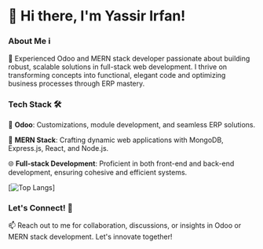 # 👋 Hi there, I'm Yassir Irfan!

### About Me ℹ️

🌟 Experienced Odoo and MERN stack developer passionate about building robust, scalable solutions in full-stack web development. I thrive on transforming concepts into functional, elegant code and optimizing business processes through ERP mastery.

### Tech Stack 🛠️

🔧 **Odoo**: Customizations, module development, and seamless ERP solutions.
  
🚀 **MERN Stack**: Crafting dynamic web applications with MongoDB, Express.js, React, and Node.js.

🌐 **Full-stack Development**: Proficient in both front-end and back-end development, ensuring cohesive and efficient systems.

[![Top Langs](https://github-readme-stats.vercel.app/api/top-langs/?username=yassirirfan&layout=pie)]

### Let's Connect! 🌟

📫 Reach out to me for collaboration, discussions, or insights in Odoo or MERN stack development. Let's innovate together!
